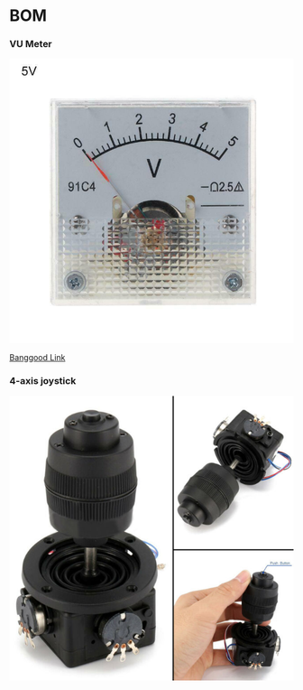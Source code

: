 # BOM

### VU Meter

![VU Meter](https://github.com/microcontrollersig/KerbalConsole/raw/main/BOM/vumeter2.jpg)

[Banggood Link](https://au.banggood.com/DC-Voltmeter-91C4-DC-5V-10V-20V-50V-Analog-Panel-Volt-Voltage-Meter-Voltmeter-Gauge--p-1592849.html?gmcCountry=AU&currency=AUD&createTmp=1&ID=519957&cur_warehouse=CN)

### 4-axis joystick

![4-axis joystick](https://github.com/microcontrollersig/KerbalConsole/raw/main/BOM/4axisjoystick.jpg)


